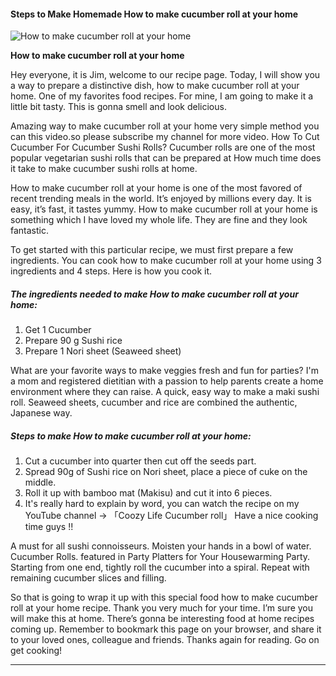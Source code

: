             

#### Steps to Make Homemade How to make cucumber roll at your home

![How to make cucumber roll at your home](https://img-global.cpcdn.com/recipes/aa3b132c3104b970/751x532cq70/how-to-make-cucumber-roll-at-your-home-recipe-main-photo.jpg)

**How to make cucumber roll at your home**

Hey everyone, it is Jim, welcome to our recipe page. Today, I will show you a way to prepare a distinctive dish, how to make cucumber roll at your home. One of my favorites food recipes. For mine, I am going to make it a little bit tasty. This is gonna smell and look delicious.

Amazing way to make cucumber roll at your home very simple method you can this video.so please subscribe my channel for more video. How To Cut Cucumber For Cucumber Sushi Rolls? Cucumber rolls are one of the most popular vegetarian sushi rolls that can be prepared at How much time does it take to make cucumber sushi rolls at home.

How to make cucumber roll at your home is one of the most favored of recent trending meals in the world. It’s enjoyed by millions every day. It is easy, it’s fast, it tastes yummy. How to make cucumber roll at your home is something which I have loved my whole life. They are fine and they look fantastic.

To get started with this particular recipe, we must first prepare a few ingredients. You can cook how to make cucumber roll at your home using 3 ingredients and 4 steps. Here is how you cook it.

##### The ingredients needed to make How to make cucumber roll at your home:

1.  Get 1 Cucumber
2.  Prepare 90 g Sushi rice
3.  Prepare 1 Nori sheet (Seaweed sheet)

What are your favorite ways to make veggies fresh and fun for parties? I'm a mom and registered dietitian with a passion to help parents create a home environment where they can raise. A quick, easy way to make a maki sushi roll. Seaweed sheets, cucumber and rice are combined the authentic, Japanese way.

##### Steps to make How to make cucumber roll at your home:

1.  Cut a cucumber into quarter then cut off the seeds part.
2.  Spread 90g of Sushi rice on Nori sheet, place a piece of cuke on the middle.
3.  Roll it up with bamboo mat (Makisu) and cut it into 6 pieces.
4.  It's really hard to explain by word, you can watch the recipe on my YouTube channel → 「Coozy Life Cucumber roll」 Have a nice cooking time guys !!

A must for all sushi connoisseurs. Moisten your hands in a bowl of water. Cucumber Rolls. featured in Party Platters for Your Housewarming Party. Starting from one end, tightly roll the cucumber into a spiral. Repeat with remaining cucumber slices and filling.

So that is going to wrap it up with this special food how to make cucumber roll at your home recipe. Thank you very much for your time. I’m sure you will make this at home. There’s gonna be interesting food at home recipes coming up. Remember to bookmark this page on your browser, and share it to your loved ones, colleague and friends. Thanks again for reading. Go on get cooking!

* * *